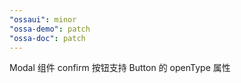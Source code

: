 ```yaml
---
"ossaui": minor
"ossa-demo": patch
"ossa-doc": patch
---
```


Modal 组件 confirm 按钮支持 Button 的 openType 属性

